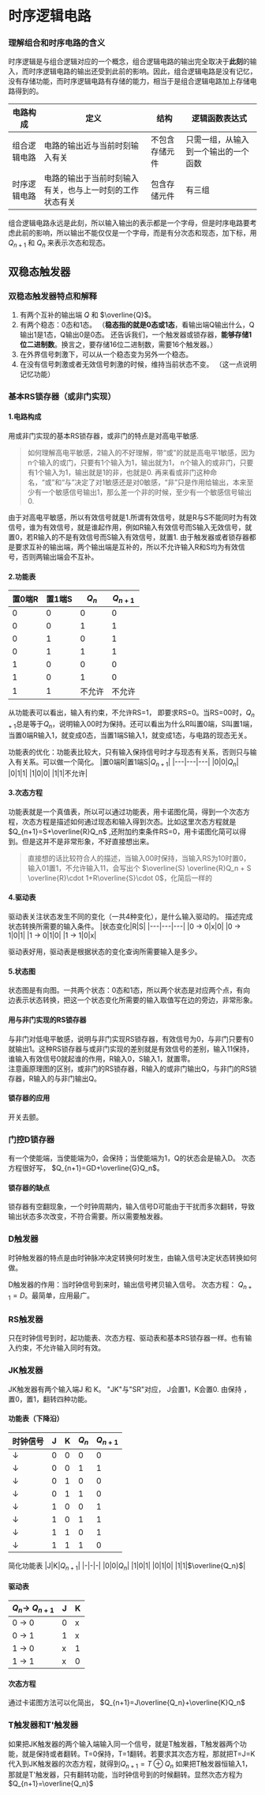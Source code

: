 # 时序逻辑电路
### 理解组合和时序电路的含义
时序逻辑是与组合逻辑对应的一个概念，组合逻辑电路的输出完全取决于**此刻**的输入，而时序逻辑电路的输出还受到此前的影响。因此，组合逻辑电路是没有记忆，没有存储功能，而时序逻辑电路有存储的能力，相当于是组合逻辑电路加上存储电路得到的。

|电路构成    |  定义                                             |  结构         |逻辑函数表达式|
|---        |       --------------------------------------------|-------------|--------------|
|组合逻辑电路|电路的输出近与当前时刻输入有关                        |不包含存储元件|只需一组，从输入到一个输出的一个函数|
|时序逻辑电路|电路的输出于当前时刻输入有关，也与上一时刻的工作状态有关|包含存储元件  |有三组|

组合逻辑电路永远是此刻，所以输入输出的表示都是一个字母，但是时序电路要考虑此前的影响，所以输出不能仅仅是一个字母，而是有分次态和现态，加下标，用 $Q_{n+1}$ 和 $Q_n$ 来表示次态和现态。

## 双稳态触发器
### 双稳态触发器特点和解释
1. 有两个互补的输出端 $Q$ 和 $\overline{Q}$。
2. 有两个稳态：0态和1态。 （**稳态指的就是0态或1态**，看输出端Q输出什么，Q输出1是1态，Q输出0是0态。 还告诉我们，一个触发器或锁存器，**能够存储1位二进制数**。换言之，要存储16位二进制数，需要16个触发器。）
3. 在外界信号刺激下，可以从一个稳态变为另外一个稳态。
4. 在没有信号刺激或者无效信号刺激的时候，维持当前状态不变。 （这一点说明记忆功能）

### 基本RS锁存器（或非门实现）

#### 1.电路构成
用或非门实现的基本RS锁存器，或非门的特点是对高电平敏感.
> 如何理解高电平敏感，2输入的不好理解，带“或”的就是高电平1敏感，因为n个输入的或门，只要有1个输入为1，输出就为1， n个输入的或非门，只要有1个输入为1，输出就是1的非，也就是0. 再来看或非门这种命名，“或”和“与”决定了对1敏感还是对0敏感，“非”只是作用给输出，本来至少有一个敏感信号输出1，那么差一个非的时候，至少有一个敏感信号输出0.

由于对高电平敏感，所以有效信号就是1.所谓有效信号，就是R与S不能同时为有效信号，谁为有效信号，就是谁起作用，例如R输入有效信号而S输入无效信号，就置0，若R输入的不是有效信号而S输入有效信号，就置1.
由于触发器或者锁存器都是要求互补的输出端，两个输出端是互补的，所以不允许输入R和S均为有效信号，否则两输出端会不互补。

#### 2.功能表
|置0端R|置1端S|$Q_n$|$Q_{n+1}$|
|---|---|---|---|
|0|0|0|0|
|0|0|1|1|
|0|1|0|1|
|0|1|1|1|
|1|0|0|0|
|1|0|1|0|
|1|1|不允许|不允许|

从功能表可以看出，输入有约束，不允许RS=1， 即要求RS=0。当RS=00时，$Q_{n+1}$总是等于$Q_n$，说明输入00时为保持。还可以看出为什么R叫置0端，S叫置1端，当置0端R输入1，就变成0态，当置1端S输入1，就变成1态，与电路的现态无关。

功能表的优化：功能表比较大，只有输入保持信号时才与现态有关系，否则只与输入有关系。可以做一个简化。
|置0端R|置1端S|$Q_{n+1}$|
|---|---|---|
|0|0|$Q_n$|
|0|1|1|
|1|0|0|
|1|1|不允许|

#### 3.次态方程
功能表就是一个真值表，所以可以通过功能表，用卡诺图化简，得到一个次态方程，次态方程是描述如何通过现态和输入得到次态。比如这里次态方程就是 $Q_{n+1}=S+\overline{R}Q_n$ ,还附加约束条件RS=0，用卡诺图化简可以得到。但是这并不是非常形象，不好直接想出来。
> 直接想的话比较符合人的描述，当输入00时保持，当输入RS为10时置0，输入01置1，不允许输入11，会写出个 $\overline{S} \overline{R}Q_n + S \overline{R}\cdot 1+R\overline{S}\cdot 0$，化简后一样的

#### 4.驱动表
驱动表关注状态发生不同的变化（一共4种变化），是什么输入驱动的。 描述完成状态转换所需要的输入条件。
|状态变化|R|S|
|---|---|---|
|0 → 0|x|0|
|0 → 1|0|1|
|1 → 0|1|0|
|1 → 1|0|x|

驱动表好用，驱动表是根据状态的变化查询所需要输入是多少。

#### 5.状态图
状态图是有向图。一共两个状态：0态和1态，所以两个状态是对应两个点，有向边表示状态转换，把这一个状态变化所需要的输入取值写在边的旁边，非常形象。

#### 用与非门实现的RS锁存器
与非门对低电平敏感，说明与非门实现RS锁存器，有效信号为0，与非门只要有0就输出1。这种RS锁存器与或非门实现的差别就是有效信号的差别，输入11保持，谁输入有效信号0就起谁的作用，R输入0，S输入1，就置零。  
注意画原理图的区别，或非门的RS锁存器，R输入的或非门输出Q，与非门的RS锁存器，R输入的与非门输出Q。
#### 锁存器的应用
开关去颤。

### 门控D锁存器
有一个使能端，当使能端为0，会保持；当使能端为1，Q的状态会是输入D。 次态方程很好写， $Q_{n+1}=GD+\overline{G}Q_n$。
#### 锁存器的缺点
锁存器有空翻现象，一个时钟周期内，输入信号D可能由于干扰而多次翻转，导致输出状态多次改变，不符合需要。所以需要触发器。
### D触发器
时钟触发器的特点是由时钟脉冲决定转换何时发生，由输入信号决定状态转换如何做。 

D触发器的作用：当时钟信号到来时，输出信号拷贝输入信号。 次态方程： $Q_{n+1}=D$。最简单，应用最广。

### RS触发器
只在时钟信号到时，起功能表、次态方程、驱动表和基本RS锁存器一样。也有输入约束，不允许输入同时有效。
### JK触发器
JK触发器有两个输入端J 和 K。  "JK"与"SR"对应， J会置1，K会置0. 由保持 ，置0，置1，翻转四种功能。
#### 功能表（下降沿）
|时钟信号|J|K|$Q_n$|$Q_{n+1}$|
|-|-|-|-|-|
|↓|0|0|0|0|
|↓|0|0|1|1|
|↓|0|1|0|0|
|↓|0|1|1|0|
|↓|1|0|0|1|
|↓|1|0|1|1|
|↓|1|1|0|1|
|↓|1|1|1|0|

简化功能表
|J|K|$Q_{n+1}$|
|-|-|-|
|0|0|$Q_n$|
|1|0|1|
|0|1|0|
|1|1|$\overline{Q_n}$|

#### 驱动表
|$Q_n$→ $Q_{n+1}$|J|K|
|-|-|-|
|0 → 0|0|x|
|0 → 1|1|x|
|1 → 0|x|1|
|1 → 1|x|0|

#### 次态方程
通过卡诺图方法可以化简出， $Q_{n+1}=J\overline{Q_n}+\overline{K}Q_n$

### T触发器和T'触发器
如果把JK触发器的两个输入端输入同一个信号，就是T触发器，T触发器两个功能，就是保持或者翻转。T=0保持，T=1翻转。若要求其次态方程，那就把T=J=K代入到JK触发器的次态方程，就得到$Q_{n+1}=T\oplus Q_n$
如果把T触发器恒输入1，那就是T'触发器，只有翻转功能，当时钟信号到的时候翻转。显然次态方程为$Q_{n+1}=\overline{Q_n}$
